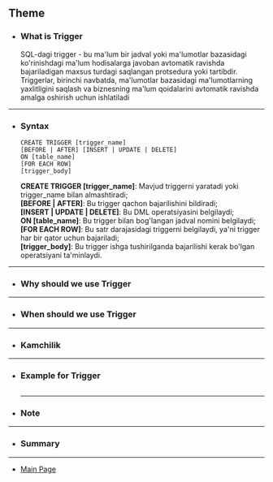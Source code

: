## Theme

- ### What is Trigger

  SQL-dagi trigger - bu ma'lum bir jadval yoki ma'lumotlar bazasidagi ko'rinishdagi ma'lum hodisalarga javoban avtomatik ravishda bajariladigan maxsus turdagi saqlangan protsedura yoki tartibdir. Triggerlar, birinchi navbatda, ma'lumotlar bazasidagi ma'lumotlarning yaxlitligini saqlash va biznesning ma'lum qoidalarini avtomatik ravishda amalga oshirish uchun ishlatiladi

<hr>

- ### Syntax

  ```
  CREATE TRIGGER [trigger_name]
  [BEFORE | AFTER] [INSERT | UPDATE | DELETE]
  ON [table_name]
  [FOR EACH ROW]
  [trigger_body]
  ```

  **CREATE TRIGGER [trigger_name]**: Mavjud triggerni yaratadi yoki trigger_name bilan almashtiradi;<br>
  **[BEFORE | AFTER]**: Bu trigger qachon bajarilishini bildiradi;<br>
  **[INSERT | UPDATE | DELETE]**: Bu DML operatsiyasini belgilaydi;<br>
  **ON [table_name]**: Bu trigger bilan bog'langan jadval nomini belgilaydi;<br>
  **[FOR EACH ROW]**: Bu satr darajasidagi triggerni belgilaydi, ya'ni trigger har bir qator uchun bajariladi;<br>
  **[trigger_body]**: Bu trigger ishga tushirilganda bajarilishi kerak bo'lgan operatsiyani ta'minlaydi.

<hr>

- ### Why should we use Trigger

<hr>

- ### When should we use Trigger

<hr>

- ### Kamchilik

<hr>

- ### Example for Trigger

  ```

  ```

  <hr>

- ### Note

<hr>

- ### Summary

<hr>

- [Main Page](https://github.com/Al1yev/my-wiki/tree/main)
